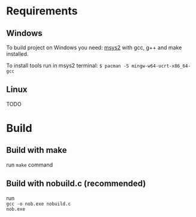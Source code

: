 # Requirements

## Windows
To build project on Windows you need:
[msys2](https://www.msys2.org/) with gcc, g++ and make installed.

To install tools run in msys2 terminal:
`$ pacman -S mingw-w64-ucrt-x86_64-gcc`

## Linux
TODO

# Build

## Build with make 
run `make` command

## Build with nobuild.c (recommended)
run    
`gcc -o nob.exe nobuild.c`    
`nob.exe`